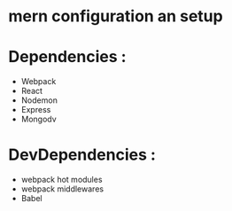 # mern configuration an setup

# Dependencies :
- Webpack
- React
- Nodemon
- Express
- Mongodv

# DevDependencies :
- webpack hot modules
- webpack middlewares
- Babel


